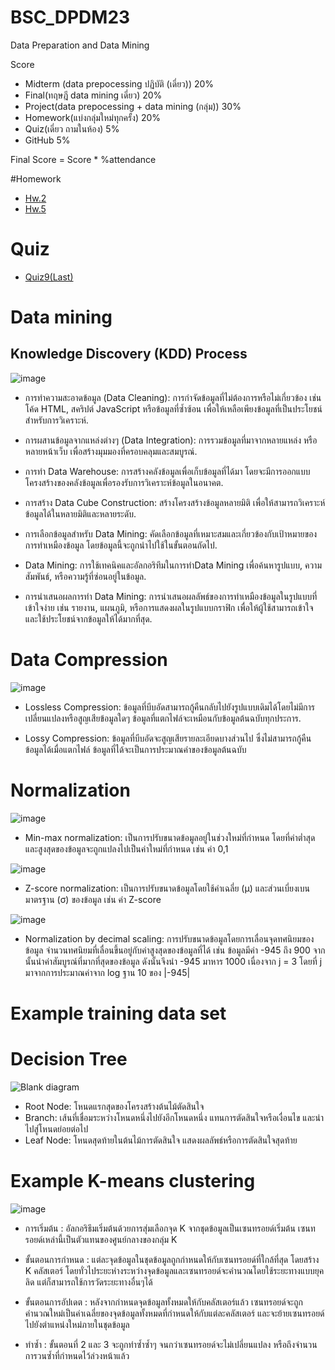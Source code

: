 # BSC_DPDM23
Data Preparation and Data Mining

Score
- Midterm (data prepocessing ปฏิบัติ (เดี่ยว)) 20%
- Final(ทฤษฎี data mining เดี่ยว) 20%
- Project(data prepocessing + data mining (กลุ่ม)) 30%
- Homework(แบ่งกลุ่มใหม่ทุกครั้ง) 20%
- Quiz(เดี่ยว ถามในห้อง) 5%
- GitHub 5%

Final Score = Score * %attendance


#Homework
- [Hw.2](https://github.com/phurisk/BSC_DPDM23/blob/main/Hw2.pdf)
- [Hw.5](https://github.com/phurisk/BSC_DPDM23/blob/main/Hw_5_%E0%B8%A0%E0%B8%B9%E0%B8%A3%E0%B8%B4%E0%B8%A8.pdf)

# Quiz
- [Quiz9(Last)](https://github.com/phurisk/BSC_DPDM23/blob/main/426557531_311318285255165_3616148309199044172_n.jpg)

 # Data mining
 
  ## Knowledge Discovery (KDD) Process
 ![image](https://github.com/phurisk/BSC_DPDM23/assets/137043070/4440bd5e-39c1-4ed8-bcbb-191ce43f82a6)

 
- การทำความสะอาดข้อมูล (Data Cleaning): การกำจัดข้อมูลที่ไม่ต้องการหรือไม่เกี่ยวข้อง เช่น โค้ด HTML, สคริปต์ JavaScript หรือข้อมูลที่ซ้ำซ้อน เพื่อให้เหลือเพียงข้อมูลที่เป็นประโยชน์สำหรับการวิเคราะห์.

- การผสานข้อมูลจากแหล่งต่างๆ (Data Integration): การรวมข้อมูลที่มาจากหลายแหล่ง หรือหลายหน้าเว็บ เพื่อสร้างมุมมองที่ครอบคลุมและสมบูรณ์.

- การทำ Data Warehouse: การสร้างคลังข้อมูลเพื่อเก็บข้อมูลที่ได้มา โดยจะมีการออกแบบโครงสร้างของคลังข้อมูลเพื่อรองรับการวิเคราะห์ข้อมูลในอนาคต.

- การสร้าง Data Cube Construction: สร้างโครงสร้างข้อมูลหลายมิติ เพื่อให้สามารถวิเคราะห์ข้อมูลได้ในหลายมิติและหลายระดับ.

- การเลือกข้อมูลสำหรับ Data Mining: คัดเลือกข้อมูลที่เหมาะสมและเกี่ยวข้องกับเป้าหมายของการทำเหมืองข้อมูล โดยข้อมูลนี้จะถูกนำไปใช้ในขั้นตอนถัดไป.

- Data Mining: การใช้เทคนิคและอัลกอริทึมในการทำData Mining เพื่อค้นหารูปแบบ, ความสัมพันธ์, หรือความรู้ที่ซ่อนอยู่ในข้อมูล.

- การนำเสนอผลการทำ Data Mining: การนำเสนอผลลัพธ์ของการทำเหมืองข้อมูลในรูปแบบที่เข้าใจง่าย เช่น รายงาน, แผนภูมิ, หรือการแสดงผลในรูปแบบกราฟิก เพื่อให้ผู้ใช้สามารถเข้าใจและใช้ประโยชน์จากข้อมูลให้ได้มากที่สุด.

# Data Compression
![image](https://github.com/phurisk/BSC_DPDM23/assets/137043070/2d72f18a-3276-42c5-8fcc-6dac56afad77)

- Lossless Compression: ข้อมูลที่บีบอัดสามารถกู้คืนกลับไปยังรูปแบบเดิมได้โดยไม่มีการเปลี่ยนแปลงหรือสูญเสียข้อมูลใดๆ ข้อมูลที่แตกไฟล์จะเหมือนกับข้อมูลต้นฉบับทุกประการ.

- Lossy Compression: ข้อมูลที่บีบอัดจะสูญเสียรายละเอียดบางส่วนไป ซึ่งไม่สามารถกู้คืนข้อมูลได้เมื่อแตกไฟล์ ข้อมูลที่ได้จะเป็นการประมาณค่าของข้อมูลต้นฉบับ

# Normalization

![image](https://github.com/phurisk/BSC_DPDM23/assets/137043070/59859ef0-f33b-4908-a900-dbae849a4011)
- Min-max normalization: เป็นการปรับขนาดข้อมูลอยู่ในช่วงใหม่ที่กำหนด โดยที่ค่าต่ำสุดและสูงสุดของข้อมูลจะถูกแปลงไปเป็นค่าใหม่ที่กำหนด เช่น ค่า 0,1

![image](https://github.com/phurisk/BSC_DPDM23/assets/137043070/b18d3306-f8fb-4ef0-a97b-ebf00a1ba38b)
- Z-score normalization: เป็นการปรับขนาดข้อมูลโดยใช้ค่าเฉลี่ย (μ) และส่วนเบี่ยงเบนมาตรฐาน (σ) ของข้อมูล เช่น ค่า Z-score

![image](https://github.com/phurisk/BSC_DPDM23/assets/137043070/5bb14a8c-a772-4f10-ab94-f261904dbc46)
- Normalization by decimal scaling: การปรับขนาดข้อมูลโดยการเลื่อนจุดทศนิยมของข้อมูล จำนวนทศนิยมที่เลื่อนขึ้นอยู่กับค่าสูงสุดของข้อมูลที่ได้ เช่น ข้อมูลมีค่า -945 ถึง 900 จากนั้นนำค่าสัมบูรณ์ที่มากที่สุดของข้อมูล ดังนั้นจึงนำ -945 มาหาร 1000 เนื่องจาก j = 3 โดยที่ j มาจากการประมาณค่าจาก log ฐาน 10 ของ |-945| 





# Example training data set

# Decision Tree
![Blank diagram](https://github.com/phurisk/BSC_DPDM23/assets/137043070/f76cb092-fd0e-441b-814a-c29cac92d121)

- Root Node: โหนดแรกสุดของโครงสร้างต้นไม้ตัดสินใจ
- Branch: เส้นที่เชื่อมระหว่างโหนดหนึ่งไปยังอีกโหนดหนึ่ง แทนการตัดสินใจหรือเงื่อนไข และนำไปสู่โหนดย่อยต่อไป
- Leaf Node: โหนดสุดท้ายในต้นไม้การตัดสินใจ แสดงผลลัพธ์หรือการตัดสินใจสุดท้าย


# Example  K-means clustering

![image](https://github.com/phurisk/BSC_DPDM23/assets/137043070/0fb484a3-2996-4622-8d4a-b8754c0c972f)



- การเริ่มต้น  : อัลกอริธึมเริ่มต้นด้วยการสุ่มเลือกจุด K จากชุดข้อมูลเป็นเซนทรอยด์เริ่มต้น   เซนทรอยด์เหล่านี้เป็นตัวแทนของศูนย์กลางของกลุ่ม K 

- ขั้นตอนการกำหนด  : แต่ละจุดข้อมูลในชุดข้อมูลถูกกำหนดให้กับเซนทรอยด์ที่ใกล้ที่สุด โดยสร้าง K คลัสเตอร์   โดยทั่วไประยะห่างระหว่างจุดข้อมูลและเซนทรอยด์จะคำนวณโดยใช้ระยะทางแบบยุคลิด แต่ก็สามารถใช้การวัดระยะทางอื่นๆได้

- ขั้นตอนการอัปเดต  : หลังจากกำหนดจุดข้อมูลทั้งหมดให้กับคลัสเตอร์แล้ว เซนทรอยด์จะถูกคำนวณใหม่เป็นค่าเฉลี่ยของจุดข้อมูลทั้งหมดที่กำหนดให้กับแต่ละคลัสเตอร์   และจะย้ายเซนทรอยด์ไปยังตำแหน่งใหม่ภายในชุดข้อมูล 

- ทำซ้ำ  : ขั้นตอนที่ 2 และ 3 จะถูกทำซ้ำซ้ำๆ จนกว่าเซนทรอยด์จะไม่เปลี่ยนแปลง หรือถึงจำนวนการวนซ้ำที่กำหนดไว้ล่วงหน้าแล้ว 




